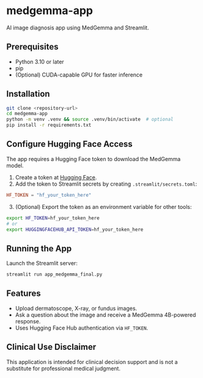 # medgemma-app

AI image diagnosis app using MedGemma and Streamlit.

## Prerequisites

- Python 3.10 or later
- pip
- (Optional) CUDA-capable GPU for faster inference

## Installation

```bash
git clone <repository-url>
cd medgemma-app
python -m venv .venv && source .venv/bin/activate  # optional
pip install -r requirements.txt
```

## Configure Hugging Face Access

The app requires a Hugging Face token to download the MedGemma model.

1. Create a token at [Hugging Face](https://huggingface.co/settings/tokens).
2. Add the token to Streamlit secrets by creating `.streamlit/secrets.toml`:

```toml
HF_TOKEN = "hf_your_token_here"
```

3. (Optional) Export the token as an environment variable for other tools:

```bash
export HF_TOKEN=hf_your_token_here
# or
export HUGGINGFACEHUB_API_TOKEN=hf_your_token_here
```

## Running the App

Launch the Streamlit server:

```bash
streamlit run app_medgemma_final.py
```

## Features

- Upload dermatoscope, X-ray, or fundus images.
- Ask a question about the image and receive a MedGemma 4B-powered response.
- Uses Hugging Face Hub authentication via `HF_TOKEN`.

## Clinical Use Disclaimer

This application is intended for clinical decision support and is not a substitute for professional medical judgment.

